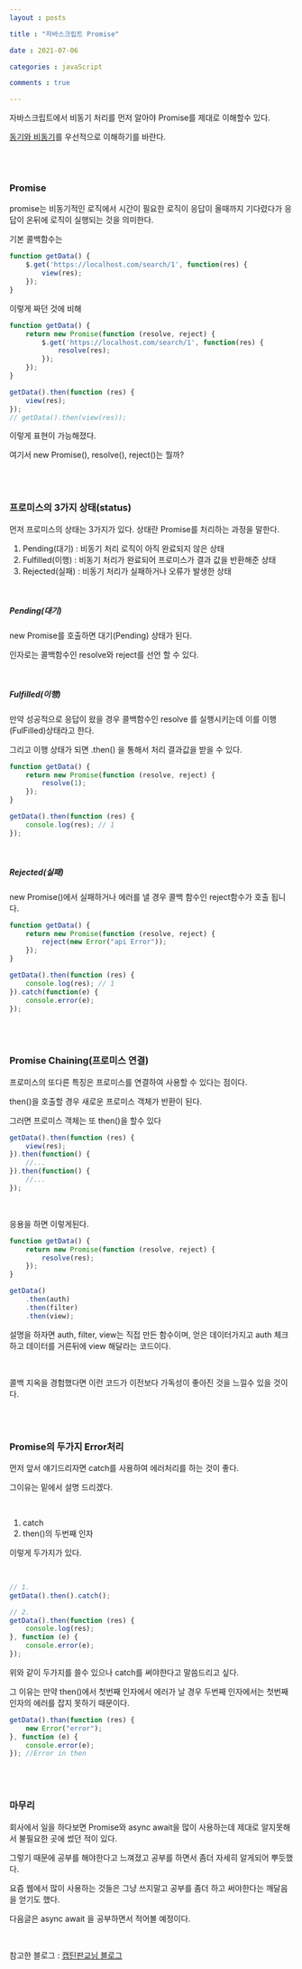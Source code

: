```yaml
---
layout : posts

title : "자바스크립트 Promise"

date : 2021-07-06

categories : javaScript

comments : true

---
```




자바스크립트에서 비동기 처리를 먼저 알아야 Promise를 제대로 이해할수 있다.

[동기와 비동기](https://pkt369.github.io/javascript/javaScript_%EB%8F%99%EA%B8%B0%EC%99%80%EB%B9%84%EB%8F%99%EA%B8%B0/)를 우선적으로 이해하기를 바란다.

<br>

<br>

<h3>Promise</h3>

promise는 비동기적인 로직에서 시간이 필요한 로직이 응답이 올때까지 기다렸다가 응답이 온뒤에 로직이 실행되는 것을 의미한다.

기본 콜백함수는

```javascript
function getData() {
    $.get('https://localhost.com/search/1', function(res) {
        view(res);
    });
}
```

이렇게 짜던 것에 비해

```javascript
function getData() {
    return new Promise(function (resolve, reject) {
		$.get('https://localhost.com/search/1', function(res) {
        	resolve(res);
	    });
    });
}

getData().then(function (res) {
    view(res);
});
// getData().then(view(res));
```



이렇게 표현이 가능해졌다.

여기서 new Promise(), resolve(), reject()는 뭘까?

<br>

<br>

<h3>프로미스의 3가지 상태(status)</h3>

먼저 프로미스의 상태는 3가지가 있다. 상태란 Promise를 처리하는 과정을 말한다.

1. Pending(대기) : 비동기 처리 로직이 아직 완료되지 않은 상태
2. Fulfilled(이행) : 비동기 처리가 완료되어 프로미스가 결과 값을 반환해준 상태
3. Rejected(실패) : 비동기 처리가 실패하거나 오류가 발생한 상태

<br>

<h5>Pending(대기)</h5>

new Promise를 호출하면 대기(Pending) 상태가 된다.

인자로는 콜백함수인 resolve와 reject를 선언 할 수 있다.

<br>

<h5>Fulfilled(이행)</h5>

만약 성공적으로 응답이 왔을 경우 콜백함수인 resolve 를 실행시키는데 이를 이행(FulFilled)상태라고 한다.

그리고 이행 상태가 되면 .then() 을 통해서 처리 결과값을 받을 수 있다.

```javascript
function getData() {
    return new Promise(function (resolve, reject) {
        resolve(1);
    });
}

getData().then(function (res) {
	console.log(res); // 1
});
```

<br>

<h5>Rejected(실패)</h5>

new Promise()에서 실패하거나 에러를 낼 경우 콜백 함수인 reject함수가 호출 됩니다.

```javascript
function getData() {
    return new Promise(function (resolve, reject) {
		reject(new Error("api Error"));
    });
}

getData().then(function (res) {
	console.log(res); // 1
}).catch(function(e) {
    console.error(e);
});
```

<br>

<br>



<h3>Promise Chaining(프로미스 연결)</h3>

프로미스의 또다른 특징은 프로미스를 연결하여 사용할 수 있다는 점이다.

then()을 호출할 경우 새로운 프로미스 객체가 반환이 된다. 

그러면 프로미스 객체는 또 then()을 할수 있다

```javascript
getData().then(function (res) {
	view(res);
}).then(function() {
    //...
}).then(function() {
    //...
});
```

<br>

응용을 하면 이렇게된다.

```javascript
function getData() {
    return new Promise(function (resolve, reject) {
		resolve(res);
    });
}

getData()
    .then(auth)
	.then(filter)
	.then(view);
```

설명을 하자면 auth, filter, view는 직접 만든 함수이며, 얻은 데이터가지고 auth 체크하고 데이터를 거른뒤에 view 해달라는 코드이다.

<br>

콜백 지옥을 경험했다면 이런 코드가 이전보다 가독성이 좋아진 것을 느낄수 있을 것이다.

<br>

<br>



<h3>Promise의 두가지 Error처리</h3>

먼저 앞서 얘기드리자면 catch를 사용하여 에러처리를 하는 것이 좋다.

그이유는 밑에서 설명 드리겠다.

<br>

1. catch
2. then()의 두번째 인자

이렇게 두가지가 있다.

<br>

```javascript
// 1.
getData().then().catch();

// 2.
getData().then(function (res) {
	console.log(res);
}, function (e) {
	console.error(e);
});
```

위와 같이 두가지를  쓸수 있으나 catch를 써야한다고 말씀드리고 싶다.

그 이유는 만약 then()에서 첫번째 인자에서 에러가 날 경우 두번째 인자에서는 첫번째 인자의 에러를 잡지 못하기 때문이다.

```javascript
getData().than(function (res) {
    new Error("error");
}, function (e) {
    console.error(e);
}); //Error in then
```

<br>

<br>

<h3>마무리</h3>

회사에서 일을 하다보면 Promise와 async await을 많이 사용하는데 제대로 알지못해서 불필요한 곳에 썼던 적이 있다.

그렇기 때문에 공부를 해야한다고 느껴졌고 공부를 하면서 좀더 자세히 알게되어 뿌듯했다.

요즘 웹에서 많이 사용하는 것들은 그냥 쓰지말고 공부를 좀더 하고 써야한다는 깨달음을 얻기도 했다.



다음글은 async await 을 공부하면서 적어볼 예정이다.

<br>

참고한 블로그 : [캡틴판교님 블로그](https://joshua1988.github.io/web-development/javascript/promise-for-beginners/)










